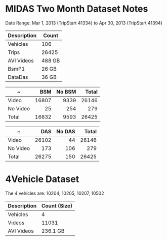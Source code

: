 # MIDAS Two Month Dataset Notes

Date Range: Mar 1, 2013 (TripStart 41334) to Apr 30, 2013 (TripStart 41394)

Description|Count|
---|---
Vehicles|106
Trips|26425
AVI Videos|488 GB
BsmP1|26 GB
DataDas|36 GB

~|BSM|No BSM|Total
---|---:|---:|---:
Video|16807|9339|26146
No Video|25|254|279
Total|16832|9593|26425

~|DAS|No DAS|Total
---|---:|---:|---:
Video|26102|44|26146
No Video|173|106|279
Total|26275|150|26425

# 4Vehicle Dataset

The 4 vehicles are: 10204, 10205, 10207, 10502

Description|Count (Size)
---|---
Vehicles|4
Videos|11031
AVI Videos|236.1 GB


